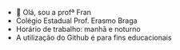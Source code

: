- 👋 Olá, sou a profª Fran
- Colégio Estadual Prof. Erasmo Braga
- Horário de trabalho: manhã e noturno
- A utilização do Github é para fins educacionais
